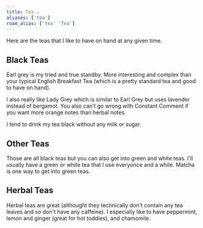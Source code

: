 ```yaml
---
title: Tea ☕
aliases: ['tea']
roam_alias: ['tea' 'Tea']
---
```

Here are the teas that I like to have on hand at any given time.

## Black Teas
Earl grey is my tried and true standby. More interesting and complex than your typical English Breakfast Tea (which is a pretty standard tea and good to have on hand). 

I also really like Lady Grey which is similar to Earl Grey but uses lavender instead of bergamot. You also can’t go wrong with Constant Comment if you want more orange notes than herbal notes.

I tend to drink my tea black without any milk or sugar.

## Other Teas
Those are all black teas but you can also get into green and white teas. I'll usually have a green or white tea that I use everyonce and a while. Matcha is one way to get into green teas.

## Herbal Teas
Herbal teas are great (althought they technically don't contain any tea leaves and so don't have any caffeine). I especially like to have peppermint, lemon and ginger (great for hot toddies), and chamomile. 

